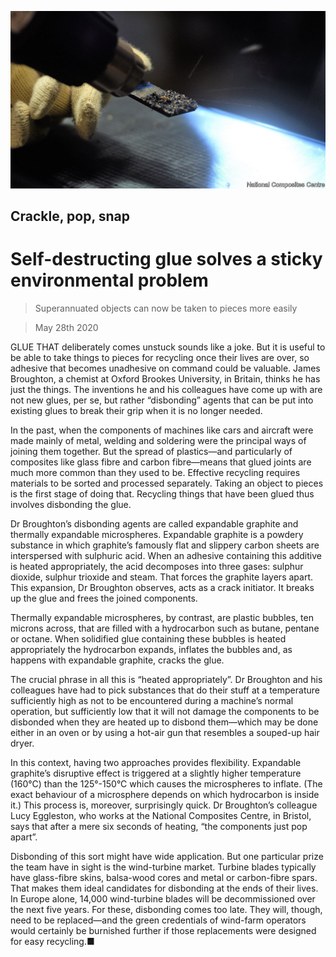 ![](./images/20200530_STP501.jpg)

## Crackle, pop, snap

# Self-destructing glue solves a sticky environmental problem

> Superannuated objects can now be taken to pieces more easily

> May 28th 2020

GLUE THAT deliberately comes unstuck sounds like a joke. But it is useful to be able to take things to pieces for recycling once their lives are over, so adhesive that becomes unadhesive on command could be valuable. James Broughton, a chemist at Oxford Brookes University, in Britain, thinks he has just the things. The inventions he and his colleagues have come up with are not new glues, per se, but rather “disbonding” agents that can be put into existing glues to break their grip when it is no longer needed.

In the past, when the components of machines like cars and aircraft were made mainly of metal, welding and soldering were the principal ways of joining them together. But the spread of plastics—and particularly of composites like glass fibre and carbon fibre—means that glued joints are much more common than they used to be. Effective recycling requires materials to be sorted and processed separately. Taking an object to pieces is the first stage of doing that. Recycling things that have been glued thus involves disbonding the glue.

Dr Broughton’s disbonding agents are called expandable graphite and thermally expandable microspheres. Expandable graphite is a powdery substance in which graphite’s famously flat and slippery carbon sheets are interspersed with sulphuric acid. When an adhesive containing this additive is heated appropriately, the acid decomposes into three gases: sulphur dioxide, sulphur trioxide and steam. That forces the graphite layers apart. This expansion, Dr Broughton observes, acts as a crack initiator. It breaks up the glue and frees the joined components.

Thermally expandable microspheres, by contrast, are plastic bubbles, ten microns across, that are filled with a hydrocarbon such as butane, pentane or octane. When solidified glue containing these bubbles is heated appropriately the hydrocarbon expands, inflates the bubbles and, as happens with expandable graphite, cracks the glue.

The crucial phrase in all this is “heated appropriately”. Dr Broughton and his colleagues have had to pick substances that do their stuff at a temperature sufficiently high as not to be encountered during a machine’s normal operation, but sufficiently low that it will not damage the components to be disbonded when they are heated up to disbond them—which may be done either in an oven or by using a hot-air gun that resembles a souped-up hair dryer.

In this context, having two approaches provides flexibility. Expandable graphite’s disruptive effect is triggered at a slightly higher temperature (160°C) than the 125°-150°C which causes the microspheres to inflate. (The exact behaviour of a microsphere depends on which hydrocarbon is inside it.) This process is, moreover, surprisingly quick. Dr Broughton’s colleague Lucy Eggleston, who works at the National Composites Centre, in Bristol, says that after a mere six seconds of heating, “the components just pop apart”.

Disbonding of this sort might have wide application. But one particular prize the team have in sight is the wind-turbine market. Turbine blades typically have glass-fibre skins, balsa-wood cores and metal or carbon-fibre spars. That makes them ideal candidates for disbonding at the ends of their lives. In Europe alone, 14,000 wind-turbine blades will be decommissioned over the next five years. For these, disbonding comes too late. They will, though, need to be replaced—and the green credentials of wind-farm operators would certainly be burnished further if those replacements were designed for easy recycling.■